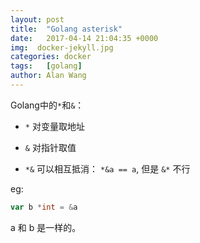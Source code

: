 ```yaml
---
layout: post
title:  "Golang asterisk"
date:   2017-04-14 21:04:35 +0000
img:  docker-jekyll.jpg
categories: docker
tags:   [golang]
author: Alan Wang
---
```

Golang中的`*`和`&`：

- `*` 对变量取地址
- `&` 对指针取值

- `*&` 可以相互抵消： `*&a == a`, 但是 `&*` 不行

eg:
```go
var b *int = &a
```

a 和 b 是一样的。
